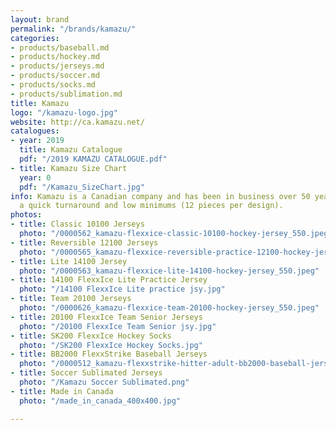 ```yaml
---
layout: brand
permalink: "/brands/kamazu/"
categories:
- products/baseball.md
- products/hockey.md
- products/jerseys.md
- products/soccer.md
- products/socks.md
- products/sublimation.md
title: Kamazu
logo: "/kamazu-logo.jpg"
website: http://ca.kamazu.net/
catalogues:
- year: 2019
  title: Kamazu Catalogue
  pdf: "/2019 KAMAZU CATALOGUE.pdf"
- title: Kamazu Size Chart
  year: 0
  pdf: "/Kamazu_SizeChart.jpg"
info: Kamazu is a Canadian company and has been in business over 50 years. They have
  a quick turnaround and low minimums (12 pieces per design).
photos:
- title: Classic 10100 Jerseys
  photo: "/0000562_kamazu-flexxice-classic-10100-hockey-jersey_550.jpeg"
- title: Reversible 12100 Jerseys
  photo: "/0000565_kamazu-flexxice-reversible-practice-12100-hockey-jersey_550.jpeg"
- title: Lite 14100 Jersey
  photo: "/0000563_kamazu-flexxice-lite-14100-hockey-jersey_550.jpeg"
- title: 14100 FlexxIce Lite Practice Jersey
  photo: "/14100 FlexxIce Lite practice jsy.jpg"
- title: Team 20100 Jerseys
  photo: "/0000626_kamazu-flexxice-team-20100-hockey-jersey_550.jpeg"
- title: 20100 FlexxIce Team Senior Jerseys
  photo: "/20100 FlexxIce Team Senior jsy.jpg"
- title: SK200 FlexxIce Hockey Socks
  photo: "/SK200 FlexxIce Hockey Socks.jpg"
- title: BB2000 FlexxStrike Baseball Jerseys
  photo: "/0000512_kamazu-flexxstrike-hitter-adult-bb2000-baseball-jersey_220.png"
- title: Soccer Sublimated Jerseys
  photo: "/Kamazu Soccer Sublimated.png"
- title: Made in Canada
  photo: "/made_in_canada_400x400.jpg"

---
```

